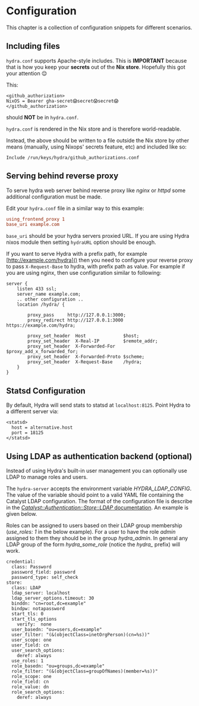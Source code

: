 Configuration
=============

This chapter is a collection of configuration snippets for different
scenarios.

Including files
---------------

`hydra.conf` supports Apache-style includes. This is **IMPORTANT**
because that is how you keep your **secrets** out of the **Nix store**.
Hopefully this got your attention 😌

This:
```
<github_authorization>
NixOS = Bearer gha-secret😱secret😱secret😱
</github_authorization>
```
should **NOT** be in `hydra.conf`.

`hydra.conf` is rendered in the Nix store and is therefore world-readable.

Instead, the above should be written to a file outside the Nix store by
other means (manually, using Nixops' secrets feature, etc) and included
like so:
```
Include /run/keys/hydra/github_authorizations.conf
```

Serving behind reverse proxy
----------------------------

To serve hydra web server behind reverse proxy like *nginx* or *httpd*
some additional configuration must be made.

Edit your `hydra.conf` file in a similar way to this example:

```conf
using_frontend_proxy 1
base_uri example.com
```

`base_uri` should be your hydra servers proxied URL. If you are using
Hydra nixos module then setting `hydraURL` option should be enough.

If you want to serve Hydra with a prefix path, for example
[http://example.com/hydra]() then you need to configure your reverse
proxy to pass `X-Request-Base` to hydra, with prefix path as value. For
example if you are using nginx, then use configuration similar to
following:

    server {
        listen 433 ssl;
        server_name example.com;
        .. other configuration ..
        location /hydra/ {

            proxy_pass     http://127.0.0.1:3000;
            proxy_redirect http://127.0.0.1:3000 https://example.com/hydra;

            proxy_set_header  Host              $host;
            proxy_set_header  X-Real-IP         $remote_addr;
            proxy_set_header  X-Forwarded-For   $proxy_add_x_forwarded_for;
            proxy_set_header  X-Forwarded-Proto $scheme;
            proxy_set_header  X-Request-Base    /hydra;
        }
    }

Statsd Configuration
--------------------

By default, Hydra will send stats to statsd at `localhost:8125`. Point Hydra to a different server via:

```
<statsd>
  host = alternative.host
  port = 18125
</statsd>
```

Using LDAP as authentication backend (optional)
-----------------------------------------------

Instead of using Hydra\'s built-in user management you can optionally
use LDAP to manage roles and users.

The `hydra-server` accepts the environment variable
*HYDRA\_LDAP\_CONFIG*. The value of the variable should point to a valid
YAML file containing the Catalyst LDAP configuration. The format of the
configuration file is describe in the
[*Catalyst::Authentication::Store::LDAP*
documentation](https://metacpan.org/pod/Catalyst::Authentication::Store::LDAP#CONFIGURATION-OPTIONS).
An example is given below.

Roles can be assigned to users based on their LDAP group membership
(*use\_roles: 1* in the below example). For a user to have the role
*admin* assigned to them they should be in the group *hydra\_admin*. In
general any LDAP group of the form *hydra\_some\_role* (notice the
*hydra\_* prefix) will work.

    credential:
      class: Password
      password_field: password
      password_type: self_check
    store:
      class: LDAP
      ldap_server: localhost
      ldap_server_options.timeout: 30
      binddn: "cn=root,dc=example"
      bindpw: notapassword
      start_tls: 0
      start_tls_options
        verify:  none
      user_basedn: "ou=users,dc=example"
      user_filter: "(&(objectClass=inetOrgPerson)(cn=%s))"
      user_scope: one
      user_field: cn
      user_search_options:
        deref: always
      use_roles: 1
      role_basedn: "ou=groups,dc=example"
      role_filter: "(&(objectClass=groupOfNames)(member=%s))"
      role_scope: one
      role_field: cn
      role_value: dn
      role_search_options:
        deref: always

